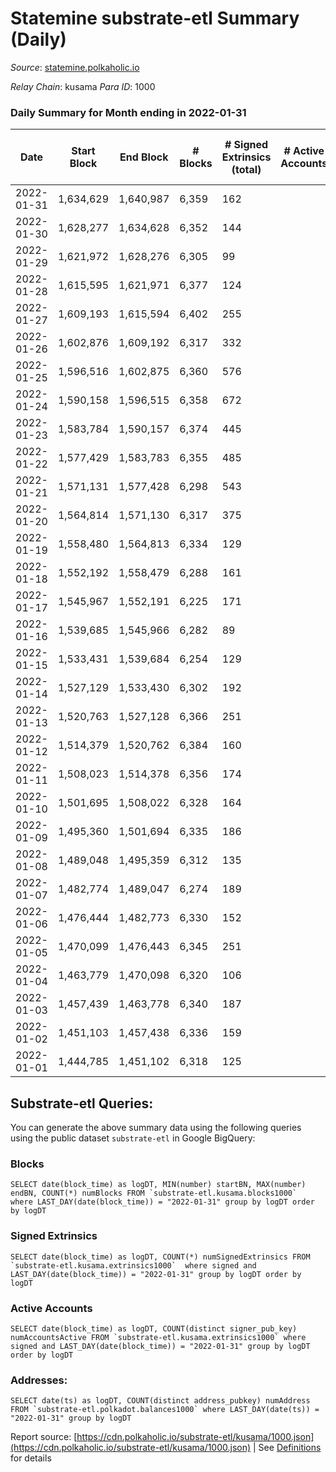 # Statemine substrate-etl Summary (Daily)

_Source_: [statemine.polkaholic.io](https://statemine.polkaholic.io)

*Relay Chain*: kusama
*Para ID*: 1000



### Daily Summary for Month ending in 2022-01-31


| Date | Start Block | End Block | # Blocks | # Signed Extrinsics (total) | # Active Accounts | # Passive | # New | # Addresses with Balances | # Events | # Transfers | # XCM Transfers In | # XCM Transfers Out |
| ---- | ----------- | --------- | -------- | --------------------------- | ----------------- | --------- | ----- | ------------------------- | -------- | ----------- | ------------------ | ------------------- |
| 2022-01-31 | 1,634,629 | 1,640,987 | 6,359  | 162 |  |  |  | 18,855 | 15,640 | 2,101 ($193,795.00) | 11 ($198.28) |   |
| 2022-01-30 | 1,628,277 | 1,634,628 | 6,352  | 144 |  |  |  | 18,835 | 15,669 | 2,128 ($133,444.50) | 24 ($187.78) |   |
| 2022-01-29 | 1,621,972 | 1,628,276 | 6,305  | 99 |  |  |  | 18,811 | 14,768 | 1,602 ($87,124.92) | 10 ($121.25) | 3 ($594.98) |
| 2022-01-28 | 1,615,595 | 1,621,971 | 6,377  | 124 |  |  |  | 18,791 | 16,049 | 2,269 ($75,611.39) | 19 ($8,867.97) |   |
| 2022-01-27 | 1,609,193 | 1,615,594 | 6,402  | 255 |  |  |  | 18,710 | 17,590 | 3,322 ($305,603.79) | 35 ($715.66) |   |
| 2022-01-26 | 1,602,876 | 1,609,192 | 6,317  | 332 |  |  |  | 18,671 | 18,662 | 4,160 ($597,339.97) | 37 ($332.96) |   |
| 2022-01-25 | 1,596,516 | 1,602,875 | 6,360  | 576 |  |  |  | 18,633 | 21,220 | 5,197 ($610,097.49) | 79 ($2,256.12) | 27 ($83,848.03) |
| 2022-01-24 | 1,590,158 | 1,596,515 | 6,358  | 672 |  |  |  | 18,563 | 21,732 | 5,256 ($814,050.96) | 73 ($10,321.44) | 61 ($314,264.53) |
| 2022-01-23 | 1,583,784 | 1,590,157 | 6,374  | 445 |  |  |  | 18,501 | 20,039 | 4,742 ($612,996.92) | 54 ($259.94) |   |
| 2022-01-22 | 1,577,429 | 1,583,783 | 6,355  | 485 |  |  |  | 18,462 | 20,515 | 4,991 ($565,896.77) | 60 ($559.19) | 8 ($25,001.89) |
| 2022-01-21 | 1,571,131 | 1,577,428 | 6,298  | 543 |  |  |  | 18,404 | 20,532 | 5,010 ($456,749.04) | 28 ($277.41) | 78 ($2,543,034.02) |
| 2022-01-20 | 1,564,814 | 1,571,130 | 6,317  | 375 |  |  |  | 18,364 | 18,190 | 3,396 ($270,188.91) | 40 ($1,014.83) | 104 ($606,597.29) |
| 2022-01-19 | 1,558,480 | 1,564,813 | 6,334  | 129 |  |  |  | 18,324 | 15,585 | 2,194 ($105,218.70) | 19 ($147.32) |   |
| 2022-01-18 | 1,552,192 | 1,558,479 | 6,288  | 161 |  |  |  | 18,286 | 16,216 | 2,720 ($95,679.43) | 17 ($642.70) |   |
| 2022-01-17 | 1,545,967 | 1,552,191 | 6,225  | 171 |  |  |  | 18,245 | 15,879 | 2,430 ($188,529.23) | 36 ($181.39) |   |
| 2022-01-16 | 1,539,685 | 1,545,966 | 6,282  | 89 |  |  |  | 18,198 | 14,695 | 1,634 ($400,771.24) | 13 ($60.94) |   |
| 2022-01-15 | 1,533,431 | 1,539,684 | 6,254  | 129 |  |  |  | 18,169 | 15,130 | 1,873 ($147,814.67) | 20 ($290.05) |   |
| 2022-01-14 | 1,527,129 | 1,533,430 | 6,302  | 192 |  |  |  | 18,170 | 17,300 | 3,209 ($223,276.82) | 26 ($244.55) |   |
| 2022-01-13 | 1,520,763 | 1,527,128 | 6,366  | 251 |  |  |  | 18,046 | 17,937 | 3,343 ($73,553.13) | 29 ($258.98) |   |
| 2022-01-12 | 1,514,379 | 1,520,762 | 6,384  | 160 |  |  |  | 17,894 | 16,280 | 2,683 ($86,838.10) | 26 ($133.78) |   |
| 2022-01-11 | 1,508,023 | 1,514,378 | 6,356  | 174 |  |  |  | 17,860 | 16,181 | 2,608 ($163,350.68) | 16 ($137.54) |   |
| 2022-01-10 | 1,501,695 | 1,508,022 | 6,328  | 164 |  |  |  | 17,827 | 16,024 | 2,478 ($334,535.61) | 29 ($239.44) |   |
| 2022-01-09 | 1,495,360 | 1,501,694 | 6,335  | 186 |  |  |  | 17,783 | 15,978 | 2,347 ($153,592.87) | 23 ($928.40) |   |
| 2022-01-08 | 1,489,048 | 1,495,359 | 6,312  | 135 |  |  |  | 17,734 | 15,449 | 2,109 ($102,511.99) | 23 ($3,917.16) |   |
| 2022-01-07 | 1,482,774 | 1,489,047 | 6,274  | 189 |  |  |  | 17,701 | 16,093 | 2,570 ($329,399.30) | 34 ($480.27) |   |
| 2022-01-06 | 1,476,444 | 1,482,773 | 6,330  | 152 |  |  |  | 17,667 | 16,136 | 2,695 ($521,940.69) | 24 ($984.71) |   |
| 2022-01-05 | 1,470,099 | 1,476,443 | 6,345  | 251 |  |  |  |  | 16,763 | 2,863 ($347,964.71) | 24 ($267.14) |   |
| 2022-01-04 | 1,463,779 | 1,470,098 | 6,320  | 106 |  |  |  | 17,597 | 15,274 | 1,907 ($5,029,005.24) | 42 ($753.26) |   |
| 2022-01-03 | 1,457,439 | 1,463,778 | 6,340  | 187 |  |  |  | 17,550 | 16,062 | 2,408 ($86,510.37) | 31 ($5,618.23) |   |
| 2022-01-02 | 1,451,103 | 1,457,438 | 6,336  | 159 |  |  |  | 17,504 | 15,832 | 2,332 ($778,355.98) | 25 ($1,069.81) |   |
| 2022-01-01 | 1,444,785 | 1,451,102 | 6,318  | 125 |  |  |  | 17,470 | 15,348 | 1,958 ($1,247,827.72) | 34 ($1,927.07) |   |

## Substrate-etl Queries:
You can generate the above summary data using the following queries using the public dataset `substrate-etl` in Google BigQuery:


### Blocks
```
SELECT date(block_time) as logDT, MIN(number) startBN, MAX(number) endBN, COUNT(*) numBlocks FROM `substrate-etl.kusama.blocks1000`  where LAST_DAY(date(block_time)) = "2022-01-31" group by logDT order by logDT
```


### Signed Extrinsics
```
SELECT date(block_time) as logDT, COUNT(*) numSignedExtrinsics FROM `substrate-etl.kusama.extrinsics1000`  where signed and LAST_DAY(date(block_time)) = "2022-01-31" group by logDT order by logDT
```


### Active Accounts
```
SELECT date(block_time) as logDT, COUNT(distinct signer_pub_key) numAccountsActive FROM `substrate-etl.kusama.extrinsics1000` where signed and LAST_DAY(date(block_time)) = "2022-01-31" group by logDT order by logDT
```


### Addresses:
```
SELECT date(ts) as logDT, COUNT(distinct address_pubkey) numAddress FROM `substrate-etl.polkadot.balances1000` where LAST_DAY(date(ts)) = "2022-01-31" group by logDT
```



Report source: [https://cdn.polkaholic.io/substrate-etl/kusama/1000.json](https://cdn.polkaholic.io/substrate-etl/kusama/1000.json) | See [Definitions](/DEFINITIONS.md) for details
